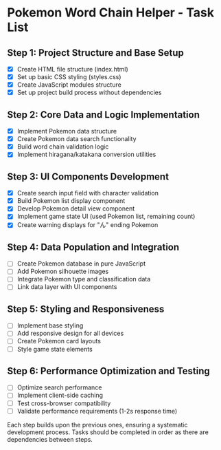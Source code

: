# Pokemon Word Chain Helper - Task List

## Step 1: Project Structure and Base Setup
- [x] Create HTML file structure (index.html)
- [x] Set up basic CSS styling (styles.css)
- [x] Create JavaScript modules structure
- [x] Set up project build process without dependencies

## Step 2: Core Data and Logic Implementation
- [x] Implement Pokemon data structure
- [x] Create Pokemon data search functionality
- [x] Build word chain validation logic
- [x] Implement hiragana/katakana conversion utilities

## Step 3: UI Components Development
- [x] Create search input field with character validation
- [x] Build Pokemon list display component
- [x] Develop Pokemon detail view component
- [x] Implement game state UI (used Pokemon list, remaining count)
- [x] Create warning displays for "ん" ending Pokemon

## Step 4: Data Population and Integration
- [ ] Create Pokemon database in pure JavaScript
- [ ] Add Pokemon silhouette images
- [ ] Integrate Pokemon type and classification data
- [ ] Link data layer with UI components

## Step 5: Styling and Responsiveness
- [ ] Implement base styling
- [ ] Add responsive design for all devices
- [ ] Create Pokemon card layouts
- [ ] Style game state elements

## Step 6: Performance Optimization and Testing
- [ ] Optimize search performance
- [ ] Implement client-side caching
- [ ] Test cross-browser compatibility
- [ ] Validate performance requirements (1-2s response time)

Each step builds upon the previous ones, ensuring a systematic development process. Tasks should be completed in order as there are dependencies between steps.
